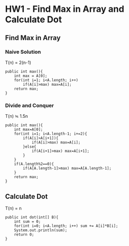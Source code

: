 HW1 - Find Max in Array and Calculate Dot
===
## Find Max in Array
### Naive Solution
T(n) = 2(n-1)
```java=
public int max(){
    int max = A[0];
    for(int i=1; i<A.length; i++)
        if(A[i]>max) max=A[i];
    return max;
}
```
### Divide and Conquer
T(n) ≒ 1.5n
```java=
public int max(){
    int max=A[0];
    for(int i=1; i<A.length-1; i+=2){
        if(A[i]>A[i+1]){
            if(A[i]>max) max=A[i];
        }else{
            if(A[i+1]>max) max=A[i+1];
        }
    }
    if(A.length%2==0){
        if(A[A.length-1]>max) max=A[A.length-1];
    }
    return max;
}
```

## Calculate Dot
T(n) = n
```java=
public int dot(int[] B){
    int sum = 0;
    for(int i=0; i<A.length; i++) sum += A[i]*B[i];
    System.out.println(sum);
    return 0;
}
```
